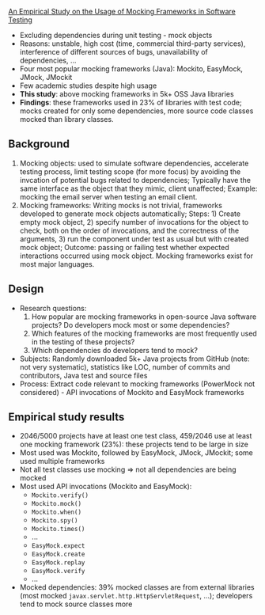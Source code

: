 [An Empirical Study on the Usage of Mocking Frameworks in Software Testing](https://ieeexplore.ieee.org/abstract/document/6958396?casa_token=wu5Q4CnTydAAAAAA:8LAS2BXUvNeJb2SNkUtoHnJuKlUGZ1Bq4lizSuppqRictHqsl-d8ymu5dCa_YJeAdiOLaQTBsg)

- Excluding dependencies during unit testing - mock objects
- Reasons: unstable, high cost (time, commercial third-party services), interference of different sources of bugs, unavailability of dependencies, ...
- Four most popular mocking frameworks (Java): Mockito, EasyMock, JMock, JMockit
- Few academic studies despite high usage
- **This study**: above mocking frameworks in 5k+ OSS Java libraries
- **Findings**: these frameworks used in 23% of libraries with test code; mocks created for only some dependencies, more source code classes mocked than library classes.

## Background
1. Mocking objects: used to simulate software dependencies, accelerate testing process, limit testing scope (for more focus) by avoiding the invcation of potential bugs related to dependencies; Typically have the same interface as the object that they mimic, client unaffected; Example: mocking the email server when testing an email client.
2. Mocking frameworks: Writing mocks is not trivial, frameworks developed to generate mock objects automatically; Steps: 1) Create empty mock object, 2) specify number of invocations for the object to check, both on the order of invocations, and the correctness of the arguments, 3) run the component under test as usual but with created mock object; Outcome: passing or failing test whether expected interactions occurred using mock object. Mocking frameworks exist for most major languages.

## Design
- Research questions:
  1. How popular are mocking frameworks in open-source Java software projects? Do developers mock most or some dependencies?
  2. Which features of the mocking frameworks are most frequently used in the testing of these projects?
  3. Which dependencies do developers tend to mock?
- Subjects: Randomly downloaded 5k+ Java projects from GitHub (note: not very systematic), statistics like LOC, number of commits and contributors, Java test and source files 
- Process: Extract code relevant to mocking frameworks (PowerMock not considered) - API invocations of Mockito and EasyMock frameworks

## Empirical study results
- 2046/5000 projects have at least one test class, 459/2046 use at least one mocking framework (23%): these projects tend to be large in size
- Most used was Mockito, followed by EasyMock, JMock, JMockit; some used multiple frameworks
- Not all test classes use mocking => not all dependencies are being mocked
- Most used API invocations (Mockito and EasyMock):
  - `Mockito.verify()`
  - `Mockito.mock()`
  - `Mockito.when()`
  - `Mockito.spy()`
  - `Mockito.times()`
  - ...
  - `EasyMock.expect`
  - `EasyMock.create`
  - `EasyMock.replay`
  - `EasyMock.verify`
  - ...
- Mocked dependencies: 39% mocked classes are from external libraries (most mocked `javax.servlet.http.HttpServletRequest`, ...); developers tend to mock source classes more

